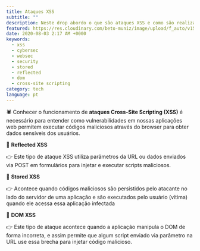 ```yaml
---
title: Ataques XSS
subtitle: ""
description: Neste drop abordo o que são ataques XSS e como são realizados.
featured: https://res.cloudinary.com/beto-muniz/image/upload/f_auto/v1596425211/Social_pnx1ei.png
date: 2020-08-03 2:17 AM +0000
keywords:
  - xss
  - cybersec
  - websec
  - security
  - stored
  - reflected
  - dom
  - cross-site scripting
category: tech
language: pt
---
```


🕷 Conhecer o funcionamento de **ataques Cross-Site Scripting (XSS)** é necessário para entender como vulnerabilidades em nossas aplicações web permitem executar códigos maliciosos através do browser para obter dados sensíveis dos usuários.

<Drop>

📝 **Reflected XSS**

👉 Este tipo de ataque XSS utiliza parâmetros da URL ou dados enviados via POST em formulários para injetar e executar scripts maliciosos.

<Drop>

📝 **Stored XSS**

👉 Acontece quando códigos maliciosos são persistidos pelo atacante no lado do servidor de uma aplicação e são executados pelo usuário (vítima) quando ele acessa essa aplicação infectada

<Drop>

📝 **DOM XSS**

👉 Este tipo de ataque acontece quando a aplicação manipula o DOM de forma incorreta, e assim permite que algum script enviado via parâmetro na URL use essa brecha para injetar código malicioso.
